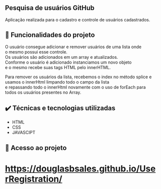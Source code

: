 ## Pesquisa de usuários GitHub
Aplicação realizada para o cadastro e controle de usuários cadastrados.
## 🔨 Funcionalidades do projeto
O usuário consegue adicionar e remover usuários de uma lista onde <br>
o mesmo possui esse controle. <br>
Os usuários são adicionados em um array e atualizados. <br>
Conforme o usuário é adicionado instanciamos um novo objeto <br>
e o mesmo recebe suas tags HTML pelo innerHTML. <br>

Para remover os usuários da lista, recebemos o index no método splice e usamos o innerHtml limpando todo o campo da lista<br>
e repassando todo o innerHtml novamente com o uso de forEach para todos os usuários presentes no Array. <br> 



## ✔️ Técnicas e tecnologias utilizadas
- HTML
- CSS
- JAVASCIPT
## 📁 Acesso ao projeto
# https://douglasbsales.github.io/UserRegistration/

